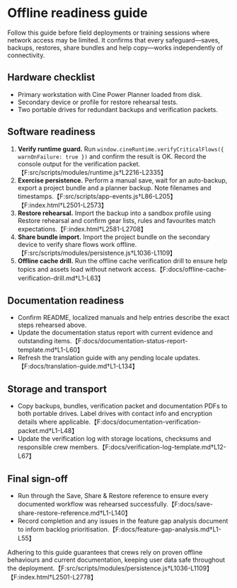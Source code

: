 # Offline readiness guide

Follow this guide before field deployments or training sessions where network access may be limited.
It confirms that every safeguard—saves, backups, restores, share bundles and help copy—works
independently of connectivity.

## Hardware checklist
- Primary workstation with Cine Power Planner loaded from disk.
- Secondary device or profile for restore rehearsal tests.
- Two portable drives for redundant backups and verification packets.

## Software readiness
1. **Verify runtime guard.** Run `window.cineRuntime.verifyCriticalFlows({ warnOnFailure: true })` and
   confirm the result is OK. Record the console output for the verification packet.【F:src/scripts/modules/runtime.js†L2216-L2335】
2. **Exercise persistence.** Perform a manual save, wait for an auto-backup, export a project bundle and a
   planner backup. Note filenames and timestamps.【F:src/scripts/app-events.js†L86-L205】【F:index.html†L2501-L2573】
3. **Restore rehearsal.** Import the backup into a sandbox profile using Restore rehearsal and confirm gear
   lists, rules and favourites match expectations.【F:index.html†L2581-L2708】
4. **Share bundle import.** Import the project bundle on the secondary device to verify share flows work
   offline.【F:src/scripts/modules/persistence.js†L1036-L1109】
5. **Offline cache drill.** Run the offline cache verification drill to ensure help topics and assets load
   without network access.【F:docs/offline-cache-verification-drill.md†L1-L63】

## Documentation readiness
- Confirm README, localized manuals and help entries describe the exact steps rehearsed above.
- Update the documentation status report with current evidence and outstanding items.【F:docs/documentation-status-report-template.md†L1-L60】
- Refresh the translation guide with any pending locale updates.【F:docs/translation-guide.md†L1-L134】

## Storage and transport
- Copy backups, bundles, verification packet and documentation PDFs to both portable drives. Label drives
  with contact info and encryption details where applicable.【F:docs/documentation-verification-packet.md†L1-L48】
- Update the verification log with storage locations, checksums and responsible crew members.【F:docs/verification-log-template.md†L12-L67】

## Final sign-off
- Run through the Save, Share & Restore reference to ensure every documented workflow was rehearsed
  successfully.【F:docs/save-share-restore-reference.md†L1-L140】
- Record completion and any issues in the feature gap analysis document to inform backlog prioritisation.【F:docs/feature-gap-analysis.md†L1-L55】

Adhering to this guide guarantees that crews rely on proven offline behaviours and current
documentation, keeping user data safe throughout the deployment.【F:src/scripts/modules/persistence.js†L1036-L1109】【F:index.html†L2501-L2778】
